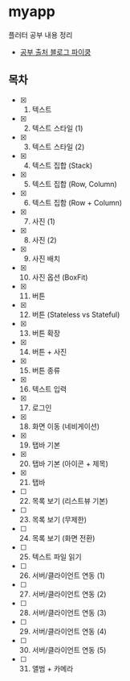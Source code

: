 # myapp

플러터 공부 내용 정리

- [공부 출처 블로그 파이쿵](https://pythonkim.tistory.com/category/%ED%94%8C%EB%9F%AC%ED%84%B0)

## 목차
- [x] 1. 텍스트
- [x] 2. 텍스트 스타일 (1)
- [x] 3. 텍스트 스타일 (2)
- [x] 4. 텍스트 집합 (Stack)
- [x] 5. 텍스트 집합 (Row, Column)
- [x] 6. 텍스트 집함 (Row + Column)
- [x] 7. 사진 (1)
- [x] 8. 사진 (2)
- [x] 9. 사진 배치
- [x] 10. 사진 옵션 (BoxFit)
- [x] 11. 버튼
- [x] 12. 버튼 (Stateless vs Stateful)
- [x] 13. 버튼 확장
- [x] 14. 버튼 + 사진
- [x] 15. 버튼 종류
- [x] 16. 텍스트 입력
- [x] 17. 로그인
- [x] 18. 화면 이동 (네비게이션)
- [x] 19. 탭바 기본
- [x] 20. 탭바 기본 (아이콘 + 제목)
- [x] 21. 탭바
- [ ] 22. 목록 보기 (리스트뷰 기본)
- [ ] 23. 목록 보기 (무제한)
- [ ] 24. 목록 보기 (화면 전환)
- [ ] 25. 텍스트 파일 읽기
- [ ] 26. 서버/클라이언트 연동 (1)
- [ ] 27. 서버/클라이언트 연동 (2)
- [ ] 28. 서버/클라이언트 연동 (3)
- [ ] 29. 서버/클라이언트 연동 (4)
- [ ] 30. 서버/클라이언트 연동 (5)
- [ ] 31. 앨범 + 카메라



